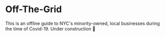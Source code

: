 # Off-The-Grid

This is an offline guide to NYC's minority-owned, local businesses during the time of Covid-19. Under construction 🔨
